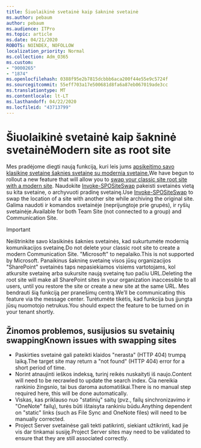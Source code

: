 ```yaml
---
title: Šiuolaikinė svetainė kaip šakninė svetainė
ms.author: pebaum
author: pebaum
ms.audience: ITPro
ms.topic: article
ms.date: 04/21/2020
ROBOTS: NOINDEX, NOFOLLOW
localization_priority: Normal
ms.collection: Adm_O365
ms.custom:
- "9000265"
- "1874"
ms.openlocfilehash: 0388f95e2b7815dcbbb6aca200f44e55e9c5724f
ms.sourcegitcommit: 55eff703a17e500681d8fa6a87eb067019ade3cc
ms.translationtype: MT
ms.contentlocale: lt-LT
ms.lasthandoff: 04/22/2020
ms.locfileid: "43713799"
---
```

# <a name="modern-site-as-root-site"></a><span data-ttu-id="6e6d2-102">Šiuolaikinė svetainė kaip šakninė svetainė</span><span class="sxs-lookup"><span data-stu-id="6e6d2-102">Modern site as root site</span></span>

<span data-ttu-id="6e6d2-103">Mes pradėjome diegti naują funkciją, kuri leis jums [apsikeitimo savo klasikinę svetainę šaknies svetainę su modernia svetaine.](https://docs.microsoft.com/sharepoint/modern-root-site)</span><span class="sxs-lookup"><span data-stu-id="6e6d2-103">We have begun to rollout a new feature that will allow you to [swap your classic site root site with a modern site](https://docs.microsoft.com/sharepoint/modern-root-site).</span></span> <span data-ttu-id="6e6d2-104">Naudokite [Invoke-SPOSiteSwap](https://docs.microsoft.com/powershell/module/sharepoint-online/invoke-spositeswap?view=sharepoint-ps) pakeisti svetainės vietą su kita svetaine, o archyvuoti pradinę svetainę.</span><span class="sxs-lookup"><span data-stu-id="6e6d2-104">Use [Invoke-SPOSiteSwap](https://docs.microsoft.com/powershell/module/sharepoint-online/invoke-spositeswap?view=sharepoint-ps) to swap the location of a site with another site while archiving the original site.</span></span> <span data-ttu-id="6e6d2-105">Galima naudoti ir komandos svetainėje (neprijungtoje prie grupės), ir ryšių svetainėje.</span><span class="sxs-lookup"><span data-stu-id="6e6d2-105">Available for both Team Site (not connected to a group) and Communication Site.</span></span>

>[!Important]
> <span data-ttu-id="6e6d2-106">Neištrinkite savo klasikinės šaknies svetainės, kad sukurtumėte modernią komunikacijos svetainę.</span><span class="sxs-lookup"><span data-stu-id="6e6d2-106">Do not delete your classic root site to create a modern Communication Site.</span></span> <span data-ttu-id="6e6d2-107">"Microsoft" to nepalaiko.</span><span class="sxs-lookup"><span data-stu-id="6e6d2-107">This is not supported by Microsoft.</span></span> <span data-ttu-id="6e6d2-108">Panaikinus šakninę svetainę visos jūsų organizacijos "SharePoint" svetainės taps nepasiekiamos visiems vartotojams, kol atkursite svetainę arba sukursite naują svetainę tuo pačiu URL.</span><span class="sxs-lookup"><span data-stu-id="6e6d2-108">Deleting the root site will make all SharePoint sites in your organization inaccessible to all users, until you restore the site or create a new site at the same URL.</span></span> <span data-ttu-id="6e6d2-109">Mes bendrauti šią funkciją per pranešimų centrą.</span><span class="sxs-lookup"><span data-stu-id="6e6d2-109">We’ll be communicating this feature via the message center.</span></span> <span data-ttu-id="6e6d2-110">Turėtumėte tikėtis, kad funkcija bus įjungta jūsų nuomotojo netrukus.</span><span class="sxs-lookup"><span data-stu-id="6e6d2-110">You should expect the feature to be turned on in your tenant shortly.</span></span>

## <a name="known-issues-with-swapping-sites"></a><span data-ttu-id="6e6d2-111">Žinomos problemos, susijusios su svetainių swapping</span><span class="sxs-lookup"><span data-stu-id="6e6d2-111">Known issues with swapping sites</span></span>
- <span data-ttu-id="6e6d2-112">Paskirties svetainė gali pateikti klaidos "nerasta" (HTTP 404) trumpą laiką.</span><span class="sxs-lookup"><span data-stu-id="6e6d2-112">The target site may return a "not found" (HTTP 404) error for a short period of time.</span></span>
- <span data-ttu-id="6e6d2-113">Norint atnaujinti ieškos indeksą, turinį reikės nuskaityti iš naujo.</span><span class="sxs-lookup"><span data-stu-id="6e6d2-113">Content will need to be recrawled to update the search index.</span></span> <span data-ttu-id="6e6d2-114">Čia nereikia rankinio žingsnio, tai bus daroma automatiškai.</span><span class="sxs-lookup"><span data-stu-id="6e6d2-114">There is no manual step required here, this will be done automatically.</span></span>
- <span data-ttu-id="6e6d2-115">Viskas, kas priklauso nuo "statinių" saitų (pvz., failų sinchronizavimo ir "OneNote" failų), turės būti ištaisyta rankiniu būdu.</span><span class="sxs-lookup"><span data-stu-id="6e6d2-115">Anything dependent on "static" links (such as File Sync and OneNote files) will need to be manually corrected.</span></span>
- <span data-ttu-id="6e6d2-116">Project Server svetainėse gali tekti patikrinti, siekiant užtikrinti, kad jie vis dar tinkamai susiję.</span><span class="sxs-lookup"><span data-stu-id="6e6d2-116">Project Server sites may need to be validated to ensure that they are still associated correctly.</span></span> 
